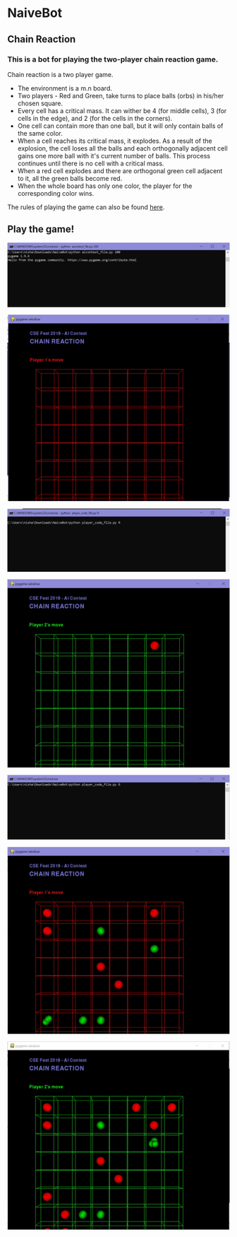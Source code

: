 # NaiveBot

## Chain Reaction

### This is a bot for playing the two-player chain reaction game. 

Chain reaction is a two player game. 
- The environment is a m.n board.
- Two players - Red and Green, take turns to place balls (orbs) in his/her chosen square.
- Every cell has a critical mass. It can wither be 4 (for middle cells), 3 (for cells in the edge), and 2 (for the cells in the corners).
- One cell can contain more than one ball, but it will only contain balls of the same color.
- When a cell reaches its critical mass, it explodes. As a result of the explosion, the cell loses all the balls and each orthogonally adjacent cell gains one more ball with it's current number of balls. This process continues until there is no cell with a critical mass.
- When a red cell explodes and there are orthogonal green cell adjacent to it, all the green balls become red.
- When the whole board has only one color, the player for the corresponding color wins.


The rules of playing the game can also be found [here](https://brilliant.org/wiki/chain-reaction-game/).

## Play the game!

![Starting the game](aigame1.JPG)

![initial board](aigame2.JPG)

![starting player 1](aigame3.JPG)

![board after starting player 1](aigame4.JPG)

![Starting player 2](aigame5.JPG)

![Board after starting player 2](aigame6.JPG)

![Mid game](aigame7.JPG)
